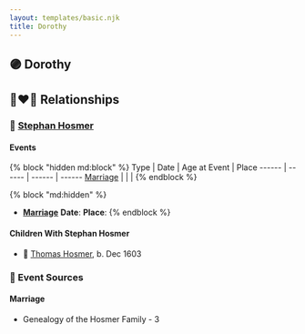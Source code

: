 ```yaml
---
layout: templates/basic.njk
title: Dorothy
---
```

## 🟣 Dorothy


## 👩‍❤️‍👨 Relationships

### 🔵 [Stephan Hosmer](/people/8/8785716)

#### Events

{% block "hidden md:block" %}
Type | Date | Age at Event | Place
------ | ------ | ------ | ------
[Marriage](#event-family-0-event-0) |  |  |
{% endblock %}

{% block "md:hidden" %}
- **[Marriage](#event-family-0-event-0)**
**Date**:
**Place**:
{% endblock %}

#### Children With Stephan Hosmer
* 🔵 [Thomas Hosmer](/people/7/70805658), b. Dec 1603
### 📰 Event Sources

#### <a id="event-family-0-event-0"></a> Marriage
* Genealogy of the Hosmer Family  - 3
